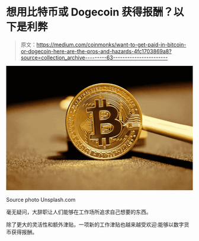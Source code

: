 # 想用比特币或 Dogecoin 获得报酬？以下是利弊

> 原文：<https://medium.com/coinmonks/want-to-get-paid-in-bitcoin-or-dogecoin-here-are-the-pros-and-hazards-4fc1703869a8?source=collection_archive---------63----------------------->

![](img/dd7530e1dc77a42976b5f6e4c7f00388.png)

Source photo Unsplash.com

毫无疑问，大辞职让人们能够在工作场所追求自己想要的东西。

除了更大的灵活性和额外津贴，一项新的工作津贴也越来越受欢迎:能够以数字货币获得报酬。
